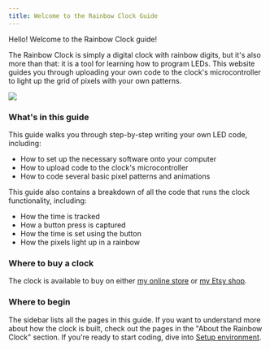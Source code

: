 ```yaml
---
title: Welcome to the Rainbow Clock Guide
---
```


Hello! Welcome to the Rainbow Clock guide!

The Rainbow Clock is simply a digital clock with rainbow digits, but it's also more than that: it is a tool for learning how to program LEDs. This website guides you through uploading your own code to the clock's microcontroller to light up the grid of pixels with your own patterns.

![](static/clock-with-computer.jpg)


### What's in this guide

This guide walks you through step-by-step writing your own LED code, including:
- How to set up the necessary software onto your computer
- How to upload code to the clock's microcontroller
- How to code several basic pixel patterns and animations

This guide also contains a breakdown of all the code that runs the clock functionality, including:
- How the time is tracked
- How a button press is captured
- How the time is set using the button
- How the pixels light up in a rainbow


### Where to buy a clock

The clock is available to buy on either [my online store](https://mickymakes.square.site/product/rainbow-clock/3) or [my Etsy shop](https://www.etsy.com/listing/1656722711/learn-to-code-leds-led-rainbow-clock).


### Where to begin

The sidebar lists all the pages in this guide. If you want to understand more about how the clock is built, check out the pages in the "About the Rainbow Clock" section. If you're ready to start coding, dive into [Setup environment](write-your-own-led-code/setup-environment).
